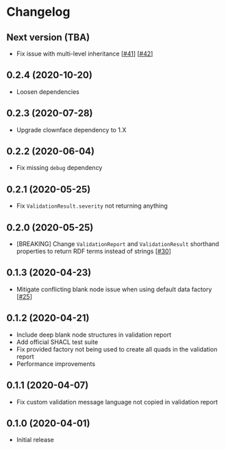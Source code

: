 
# Changelog


## Next version (TBA)

* Fix issue with multi-level inheritance
  [[#41](https://github.com/zazuko/rdf-validate-shacl/issues/41)]
  [[#42](https://github.com/zazuko/rdf-validate-shacl/pull/42)]


## 0.2.4 (2020-10-20)

* Loosen dependencies


## 0.2.3 (2020-07-28)

* Upgrade clownface dependency to 1.X


## 0.2.2 (2020-06-04)

* Fix missing `debug` dependency


## 0.2.1 (2020-05-25)

* Fix `ValidationResult.severity` not returning anything


## 0.2.0 (2020-05-25)

* [BREAKING] Change `ValidationReport` and `ValidationResult` shorthand
  properties to return RDF terms instead of strings
  [[#30](https://github.com/zazuko/rdf-validate-shacl/issues/30)]


## 0.1.3 (2020-04-23)

* Mitigate conflicting blank node issue when using default data factory
  [[#25](https://github.com/zazuko/rdf-validate-shacl/issues/25)]


## 0.1.2 (2020-04-21)

* Include deep blank node structures in validation report
* Add official SHACL test suite
* Fix provided factory not being used to create all quads in the validation
  report
* Performance improvements


## 0.1.1 (2020-04-07)

* Fix custom validation message language not copied in validation report


## 0.1.0 (2020-04-01)

* Initial release
